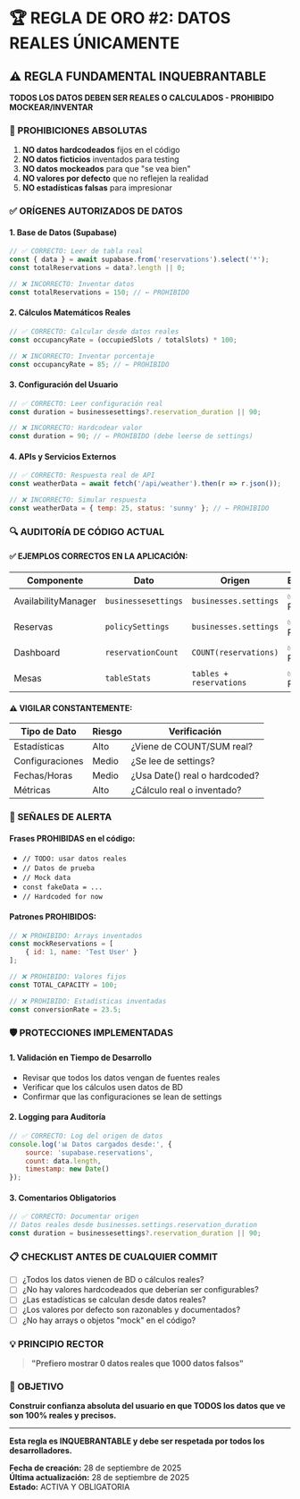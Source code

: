 # 🏆 REGLA DE ORO #2: DATOS REALES ÚNICAMENTE

## ⚠️ REGLA FUNDAMENTAL INQUEBRANTABLE

**TODOS LOS DATOS DEBEN SER REALES O CALCULADOS - PROHIBIDO MOCKEAR/INVENTAR**

### 🚫 PROHIBICIONES ABSOLUTAS

1. **NO datos hardcodeados** fijos en el código
2. **NO datos ficticios** inventados para testing
3. **NO datos mockeados** para que "se vea bien"
4. **NO valores por defecto** que no reflejen la realidad
5. **NO estadísticas falsas** para impresionar

### ✅ ORÍGENES AUTORIZADOS DE DATOS

#### 1. **Base de Datos (Supabase)**
```javascript
// ✅ CORRECTO: Leer de tabla real
const { data } = await supabase.from('reservations').select('*');
const totalReservations = data?.length || 0;

// ❌ INCORRECTO: Inventar datos
const totalReservations = 150; // ← PROHIBIDO
```

#### 2. **Cálculos Matemáticos Reales**
```javascript
// ✅ CORRECTO: Calcular desde datos reales
const occupancyRate = (occupiedSlots / totalSlots) * 100;

// ❌ INCORRECTO: Inventar porcentaje
const occupancyRate = 85; // ← PROHIBIDO
```

#### 3. **Configuración del Usuario**
```javascript
// ✅ CORRECTO: Leer configuración real
const duration = businessesettings?.reservation_duration || 90;

// ❌ INCORRECTO: Hardcodear valor
const duration = 90; // ← PROHIBIDO (debe leerse de settings)
```

#### 4. **APIs y Servicios Externos**
```javascript
// ✅ CORRECTO: Respuesta real de API
const weatherData = await fetch('/api/weather').then(r => r.json());

// ❌ INCORRECTO: Simular respuesta
const weatherData = { temp: 25, status: 'sunny' }; // ← PROHIBIDO
```

### 🔍 AUDITORÍA DE CÓDIGO ACTUAL

#### ✅ **EJEMPLOS CORRECTOS EN LA APLICACIÓN:**

| Componente | Dato | Origen | Estado |
|------------|------|---------|---------|
| AvailabilityManager | `businessesettings` | `businesses.settings` | ✅ REAL |
| Reservas | `policySettings` | `businesses.settings` | ✅ REAL |
| Dashboard | `reservationCount` | `COUNT(reservations)` | ✅ REAL |
| Mesas | `tableStats` | `tables + reservations` | ✅ REAL |

#### ⚠️ **VIGILAR CONSTANTEMENTE:**

| Tipo de Dato | Riesgo | Verificación |
|--------------|--------|--------------|
| Estadísticas | Alto | ¿Viene de COUNT/SUM real? |
| Configuraciones | Medio | ¿Se lee de settings? |
| Fechas/Horas | Medio | ¿Usa Date() real o hardcoded? |
| Métricas | Alto | ¿Cálculo real o inventado? |

### 🚨 SEÑALES DE ALERTA

#### **Frases PROHIBIDAS en el código:**
- `// TODO: usar datos reales`
- `// Datos de prueba`
- `// Mock data`
- `const fakeData = ...`
- `// Hardcoded for now`

#### **Patrones PROHIBIDOS:**
```javascript
// ❌ PROHIBIDO: Arrays inventados
const mockReservations = [
    { id: 1, name: 'Test User' }
];

// ❌ PROHIBIDO: Valores fijos
const TOTAL_CAPACITY = 100;

// ❌ PROHIBIDO: Estadísticas inventadas
const conversionRate = 23.5;
```

### 🛡️ PROTECCIONES IMPLEMENTADAS

#### 1. **Validación en Tiempo de Desarrollo**
- Revisar que todos los datos vengan de fuentes reales
- Verificar que los cálculos usen datos de BD
- Confirmar que las configuraciones se lean de settings

#### 2. **Logging para Auditoría**
```javascript
// ✅ CORRECTO: Log del origen de datos
console.log('📊 Datos cargados desde:', {
    source: 'supabase.reservations',
    count: data.length,
    timestamp: new Date()
});
```

#### 3. **Comentarios Obligatorios**
```javascript
// ✅ CORRECTO: Documentar origen
// Datos reales desde businesses.settings.reservation_duration
const duration = businessesettings?.reservation_duration || 90;
```

### 📋 CHECKLIST ANTES DE CUALQUIER COMMIT

- [ ] ¿Todos los datos vienen de BD o cálculos reales?
- [ ] ¿No hay valores hardcodeados que deberían ser configurables?
- [ ] ¿Las estadísticas se calculan desde datos reales?
- [ ] ¿Los valores por defecto son razonables y documentados?
- [ ] ¿No hay arrays o objetos "mock" en el código?

### 💡 PRINCIPIO RECTOR

> **"Prefiero mostrar 0 datos reales que 1000 datos falsos"**

### 🎯 OBJETIVO

**Construir confianza absoluta del usuario en que TODOS los datos que ve son 100% reales y precisos.**

---

**Esta regla es INQUEBRANTABLE y debe ser respetada por todos los desarrolladores.**

**Fecha de creación:** 28 de septiembre de 2025  
**Última actualización:** 28 de septiembre de 2025  
**Estado:** ACTIVA Y OBLIGATORIA
